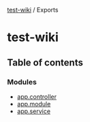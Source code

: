 [test-wiki](README.md) / Exports

# test-wiki

## Table of contents

### Modules

- [app.controller](modules/app_controller.md)
- [app.module](modules/app_module.md)
- [app.service](modules/app_service.md)
